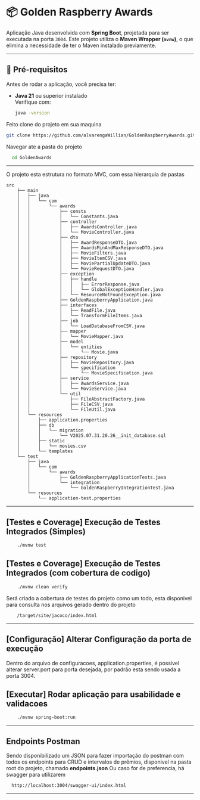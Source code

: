 # 📦 Golden Raspberry Awards

Aplicação Java desenvolvida com **Spring Boot**, projetada para ser executada na porta `3004`. Este projeto utiliza o **Maven Wrapper (`mvnw`)**, o que elimina a necessidade de ter o Maven instalado previamente.

---

## 🚀 Pré-requisitos

Antes de rodar a aplicação, você precisa ter:

- **Java 21** ou superior instalado  
  Verifique com:
  ```bash
  java -version
  ```
  
Feito clone do projeto em sua maquina

```bash
git clone https://github.com/alvarengaWillian/GoldenRaspberryAwards.git
```

Navegar ate a pasta do projeto
```bash
  cd GoldenAwards
```

---

O projeto esta estrutura no formato MVC, com essa hierarquia de pastas

```
src
    ├── main
    │   ├── java
    │   │   └── com
    │   │       └── awards
    │   │           ├── consts
    │   │           │   └── Constants.java
    │   │           ├── controller
    │   │           │   ├── AwardsController.java
    │   │           │   └── MovieController.java
    │   │           ├── dto
    │   │           │   ├── AwardResponseDTO.java
    │   │           │   ├── AwardsMinAndMaxResponseDTO.java
    │   │           │   ├── MovieFilters.java
    │   │           │   ├── MovieItemCSV.java
    │   │           │   ├── MoviePartialUpdateDTO.java
    │   │           │   └── MovieRequestDTO.java
    │   │           ├── exception
    │   │           │   ├── handle
    │   │           │   │   ├── ErrorResponse.java
    │   │           │   │   └── GlobalExceptionHandler.java
    │   │           │   └── ResourceNotFoundException.java
    │   │           ├── GoldenRaspberryApplication.java
    │   │           ├── interfaces
    │   │           │   ├── ReadFile.java
    │   │           │   └── TransformFileItems.java
    │   │           ├── job
    │   │           │   └── LoadDatabaseFromCSV.java
    │   │           ├── mapper
    │   │           │   └── MovieMapper.java
    │   │           ├── model
    │   │           │   └── entities
    │   │           │       └── Movie.java
    │   │           ├── repository
    │   │           │   ├── MovieRepository.java
    │   │           │   └── specification
    │   │           │       └── MovieSpecification.java
    │   │           ├── service
    │   │           │   ├── AwardsService.java
    │   │           │   └── MovieService.java
    │   │           └── util
    │   │               ├── FileAbstractFactory.java
    │   │               ├── FileCSV.java
    │   │               └── FileUtil.java
    │   └── resources
    │       ├── application.properties
    │       ├── db
    │       │   └── migration
    │       │       └── V2025.07.31.20.26__init_database.sql
    │       ├── static
    │       │   └── movies.csv
    │       └── templates
    └── test
        ├── java
        │   └── com
        │       └── awards
        │           ├── GoldenRaspberryApplicationTests.java
        │           └── integration
        │               └── GoldenRaspberryIntegrationTest.java
        └── resources
            └── application-test.properties
```
---

## [Testes e Coverage]  Execução de Testes Integrados (Simples)
```bash
    ./mvnw test
```

## [Testes e Coverage]  Execução de Testes Integrados (com cobertura de codigo)
```bash
    ./mvnw clean verify
```
Será criado a cobertura de testes do projeto como um todo, esta disponivel para consulta nos arquivos gerado dentro do projeto
```
    /target/site/jacoco/index.html
```

---
## [Configuração] Alterar Configuração da porta de execução
Dentro do arquivo de configuracoes, application.properties, é possivel alterar server.port para porta desejada, por padrão esta sendo usada a porta 3004.

## [Executar] Rodar aplicação para usabilidade e validacoes
```
    ./mvnw spring-boot:run
```

---

## Endpoints Postman
Sendo disponibilizado um JSON para fazer importação do postman com todos os endpoints para CRUD e intervalos de prêmios, disponivel na pasta root do projeto, chamado **endpoints.json**
Ou caso for de preferencia, há swagger para utilizarem
```
  http://localhost:3004/swagger-ui/index.html
```

---

